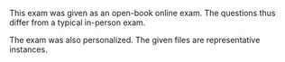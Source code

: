 This exam was given as an open-book online exam.
The questions thus differ from a typical in-person exam.

The exam was also personalized.
The given files are representative instances.

